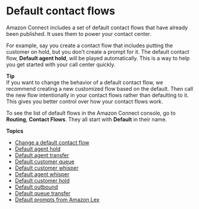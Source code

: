 # Default contact flows<a name="contact-flow-default"></a>

Amazon Connect includes a set of default contact flows that have already been published\. It uses them to power your contact center\. 

For example, say you create a contact flow that includes putting the customer on hold, but you don't create a prompt for it\. The default contact flow, **Default agent hold**, will be played automatically\. This is a way to help you get started with your call center quickly\.

**Tip**  
If you want to change the behavior of a default contact flow, we recommend creating a new customized flow based on the default\. Then call the new flow intentionally in your contact flows rather than defaulting to it\. This gives you better control over how your contact flows work\.

To see the list of default flows in the Amazon Connect console, go to **Routing**, **Contact Flows**\. They all start with **Default** in their name\. 

**Topics**
+ [Change a default contact flow](change-default-contact-flow.md)
+ [Default agent hold](default-agent-hold.md)
+ [Default agent transfer](default-agent-transfer.md)
+ [Default customer queue](default-customer-queue.md)
+ [Default customer whisper](default-customer-whisper.md)
+ [Default agent whisper](default-agent-whisper.md)
+ [Default customer hold](default-customer-hold.md)
+ [Default outbound](default-outbound.md)
+ [Default queue transfer](default-queue-transfer.md)
+ [Default prompts from Amazon Lex](default-prompts-from-lex.md)
